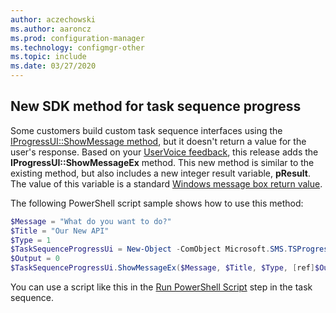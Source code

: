 ```yaml
---
author: aczechowski
ms.author: aaroncz
ms.prod: configuration-manager
ms.technology: configmgr-other
ms.topic: include
ms.date: 03/27/2020
---
```


## <a name="bkmk_tsapi"></a> New SDK method for task sequence progress

<!--6448458-->

Some customers build custom task sequence interfaces using the [IProgressUI::ShowMessage method](/configmgr/develop/reference/core/clients/client-classes/iprogressui--showmessage-method), but it doesn't return a value for the user's response. Based on your [UserVoice feedback](https://configurationmanager.uservoice.com/forums/300492-ideas/suggestions/37304425-tsprogressui-showmessage-enable-output), this release adds the **IProgressUI::ShowMessageEx** method. This new method is similar to the existing method, but also includes a new integer result variable, **pResult**. The value of this variable is a standard [Windows message box return value](https://docs.microsoft.com/windows/win32/api/winuser/nf-winuser-messagebox#return-value).

The following PowerShell script sample shows how to use this method:

```PowerShell
$Message = "What do you want to do?"
$Title = "Our New API"
$Type = 1
$TaskSequenceProgressUi = New-Object -ComObject Microsoft.SMS.TSProgressUI
$Output = 0
$TaskSequenceProgressUi.ShowMessageEx($Message, $Title, $Type, [ref]$Output)
```

You can use a script like this in the [Run PowerShell Script](/configmgr/osd/understand/task-sequence-steps#BKMK_RunPowerShellScript) step in the task sequence.
